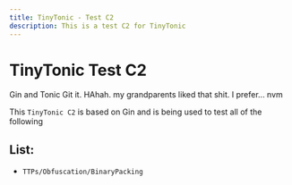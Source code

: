 ```yaml
---
title: TinyTonic - Test C2
description: This is a test C2 for TinyTonic
---
```


# TinyTonic Test C2

Gin and Tonic Git it. HAhah. my grandparents liked that shit. I prefer... nvm

This `TinyTonic C2` is based on Gin and is being used to test all of the following

## List:

- `TTPs/Obfuscation/BinaryPacking`



